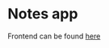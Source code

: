 # Notes app

Frontend can be found [here](https://github.com/winstoncooke/fullstackopen-notes-frontend)
